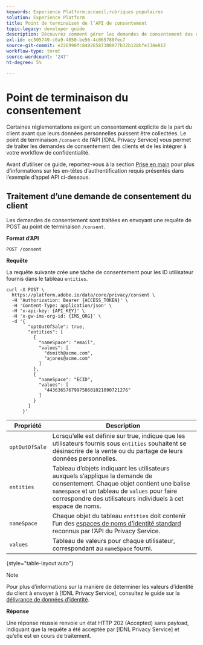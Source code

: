 ```yaml
---
keywords: Experience Platform;accueil;rubriques populaires
solution: Experience Platform
title: Point de terminaison de l’API de consentement
topic-legacy: developer guide
description: Découvrez comment gérer les demandes de consentement des clients pour les applications Experience Cloud à l’aide de l’API Privacy Service.
exl-id: ec505749-c0a9-4050-be56-4c0657807ec7
source-git-commit: e226990fc84926587308077b32b128bfe334e812
workflow-type: tm+mt
source-wordcount: '247'
ht-degree: 5%

---
```


# Point de terminaison du consentement

Certaines réglementations exigent un consentement explicite de la part du client avant que leurs données personnelles puissent être collectées. Le point de terminaison `/consent` de l’API [!DNL Privacy Service] vous permet de traiter les demandes de consentement des clients et de les intégrer à votre workflow de confidentialité.

Avant d’utiliser ce guide, reportez-vous à la section [Prise en main](./getting-started.md) pour plus d’informations sur les en-têtes d’authentification requis présentés dans l’exemple d’appel API ci-dessous.

## Traitement d’une demande de consentement du client

Les demandes de consentement sont traitées en envoyant une requête de POST au point de terminaison `/consent`.

**Format d’API**

```http
POST /consent
```

**Requête**

La requête suivante crée une tâche de consentement pour les ID utilisateur fournis dans le tableau `entities`.

```shell
curl -X POST \
  https://platform.adobe.io/data/core/privacy/consent \
  -H 'Authorization: Bearer {ACCESS_TOKEN}' \
  -H 'Content-Type: application/json' \
  -H 'x-api-key: {API_KEY}' \
  -H 'x-gw-ims-org-id: {IMS_ORG}' \
  -d '{
        "optOutOfSale": true,
        "entities": [
          {
            "nameSpace": "email",
            "values": [
              "dsmith@acme.com",
              "ajones@acme.com"
            ]
          },
          {
            "nameSpace": "ECID",
            "values": [
              "443636576799758681021090721276"
            ]
          }
        ]
      }'
```

| Propriété | Description |
| --- | --- |
| `optOutOfSale` | Lorsqu’elle est définie sur true, indique que les utilisateurs fournis sous `entities` souhaitent se désinscrire de la vente ou du partage de leurs données personnelles. |
| `entities` | Tableau d’objets indiquant les utilisateurs auxquels s’applique la demande de consentement. Chaque objet contient une balise `namespace` et un tableau de `values` pour faire correspondre des utilisateurs individuels à cet espace de noms. |
| `nameSpace` | Chaque objet du tableau `entities` doit contenir l’un des [espaces de noms d’identité standard](./appendix.md#standard-namespaces) reconnus par l’API du Privacy Service. |
| `values` | Tableau de valeurs pour chaque utilisateur, correspondant au `nameSpace` fourni. |

{style=&quot;table-layout:auto&quot;}

>[!NOTE]
>
>Pour plus d’informations sur la manière de déterminer les valeurs d’identité du client à envoyer à [!DNL Privacy Service], consultez le guide sur la [délivrance de données d’identité](../identity-data.md).

**Réponse**

Une réponse réussie renvoie un état HTTP 202 (Accepted) sans payload, indiquant que la requête a été acceptée par [!DNL Privacy Service] et qu’elle est en cours de traitement.

